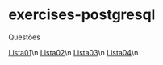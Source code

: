# exercises-postgresql

Questões

<a href="https://drive.google.com/file/d/1aoXQJXI7WpGO9friLAwpf1JeQCZQWWQK/view">Lista01</a>\n
<a href="https://drive.google.com/file/d/1tynyeMdvubThw6vcnWDYTHVR96WSObEO/view">Lista02</a>\n
<a href="###">Lista03</a>\n
<a href="###">Lista04</a>\n

